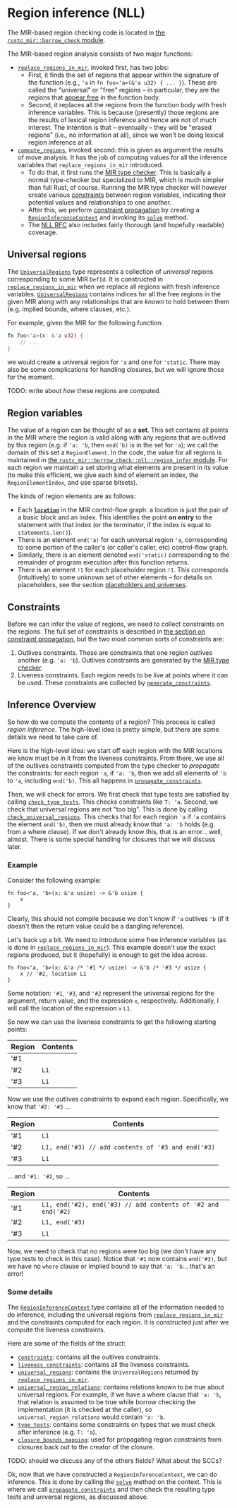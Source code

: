 # Region inference (NLL)

The MIR-based region checking code is located in [the `rustc_mir::borrow_check`
module][nll].

[nll]: https://doc.rust-lang.org/nightly/nightly-rustc/rustc_mir/borrow_check/index.html

The MIR-based region analysis consists of two major functions:

- [`replace_regions_in_mir`], invoked first, has two jobs:
  - First, it finds the set of regions that appear within the
    signature of the function (e.g., `'a` in `fn foo<'a>(&'a u32) {
    ... }`). These are called the "universal" or "free" regions – in
    particular, they are the regions that [appear free][fvb] in the
    function body.
  - Second, it replaces all the regions from the function body with
    fresh inference variables. This is because (presently) those
    regions are the results of lexical region inference and hence are
    not of much interest. The intention is that – eventually – they
    will be "erased regions" (i.e., no information at all), since we
    won't be doing lexical region inference at all.
- [`compute_regions`], invoked second: this is given as argument the
  results of move analysis. It has the job of computing values for all
  the inference variables that `replace_regions_in_mir` introduced.
  - To do that, it first runs the [MIR type checker]. This is
    basically a normal type-checker but specialized to MIR, which is
    much simpler than full Rust, of course. Running the MIR type
    checker will however create various [constraints][cp] between region
    variables, indicating their potential values and relationships to
    one another.
  - After this, we perform [constraint propagation][cp] by creating a
    [`RegionInferenceContext`] and invoking its [`solve`]
    method.
  - The [NLL RFC] also includes fairly thorough (and hopefully readable)
    coverage.

[cp]: ./region_inference/constraint_propagation.md
[fvb]: ../appendix/background.md#free-vs-bound
[`replace_regions_in_mir`]: https://doc.rust-lang.org/nightly/nightly-rustc/rustc_mir/borrow_check/nll/fn.replace_regions_in_mir.html
[`compute_regions`]: https://doc.rust-lang.org/nightly/nightly-rustc/rustc_mir/borrow_check/nll/fn.compute_regions.html
[`RegionInferenceContext`]: https://doc.rust-lang.org/nightly/nightly-rustc/rustc_mir/borrow_check/region_infer/struct.RegionInferenceContext.html
[`solve`]: https://doc.rust-lang.org/nightly/nightly-rustc/rustc_mir/borrow_check/region_infer/struct.RegionInferenceContext.html#method.solve
[NLL RFC]: https://rust-lang.github.io/rfcs/2094-nll.html
[MIR type checker]: ./type_check.md

## Universal regions

The [`UniversalRegions`] type represents a collection of _universal_ regions
corresponding to some MIR `DefId`. It is constructed in
[`replace_regions_in_mir`] when we replace all regions with fresh inference
variables. [`UniversalRegions`] contains indices for all the free regions in
the given MIR along with any relationships that are _known_ to hold between
them (e.g. implied bounds, where clauses, etc.).

For example, given the MIR for the following function:

```rust
fn foo<'a>(x: &'a u32) {
    // ...
}
```

we would create a universal region for `'a` and one for `'static`. There may
also be some complications for handling closures, but we will ignore those for
the moment.

TODO: write about _how_ these regions are computed.

[`UniversalRegions`]: https://doc.rust-lang.org/nightly/nightly-rustc/rustc_mir/borrow_check/universal_regions/struct.UniversalRegions.html

<a name="region-variables"></a>

## Region variables

The value of a region can be thought of as a **set**. This set contains all
points in the MIR where the region is valid along with any regions that are
outlived by this region (e.g. if `'a: 'b`, then `end('b)` is in the set for
`'a`); we call the domain of this set a `RegionElement`. In the code, the value
for all regions is maintained in [the
`rustc_mir::borrow_check::nll::region_infer` module][ri]. For each region we
maintain a set storing what elements are present in its value (to make this
efficient, we give each kind of element an index, the `RegionElementIndex`, and
use sparse bitsets).

[ri]: https://github.com/rust-lang/rust/tree/master/src/librustc_mir/borrow_check/region_infer/

The kinds of region elements are as follows:

- Each **[`location`]** in the MIR control-flow graph: a location is just
  the pair of a basic block and an index. This identifies the point
  **on entry** to the statement with that index (or the terminator, if
  the index is equal to `statements.len()`).
- There is an element `end('a)` for each universal region `'a`,
  corresponding to some portion of the caller's (or caller's caller,
  etc) control-flow graph.
- Similarly, there is an element denoted `end('static)` corresponding
  to the remainder of program execution after this function returns.
- There is an element `!1` for each placeholder region `!1`. This
  corresponds (intuitively) to some unknown set of other elements –
  for details on placeholders, see the section
  [placeholders and universes](region_inference/placeholders_and_universes.md).

## Constraints

Before we can infer the value of regions, we need to collect
constraints on the regions. The full set of constraints is described
in [the section on constraint propagation][cp], but the two most
common sorts of constraints are:

1. Outlives constraints. These are constraints that one region outlives another
   (e.g. `'a: 'b`). Outlives constraints are generated by the [MIR type
   checker].
2. Liveness constraints. Each region needs to be live at points where it can be
   used. These constraints are collected by [`generate_constraints`].

[`generate_constraints`]: https://doc.rust-lang.org/nightly/nightly-rustc/rustc_mir/borrow_check/constraint_generation/fn.generate_constraints.html

## Inference Overview

So how do we compute the contents of a region? This process is called _region
inference_. The high-level idea is pretty simple, but there are some details we
need to take care of.

Here is the high-level idea: we start off each region with the MIR locations we
know must be in it from the liveness constraints. From there, we use all of the
outlives constraints computed from the type checker to _propagate_ the
constraints: for each region `'a`, if `'a: 'b`, then we add all elements of
`'b` to `'a`, including `end('b)`. This all happens in
[`propagate_constraints`].

Then, we will check for errors. We first check that type tests are satisfied by
calling [`check_type_tests`]. This checks constraints like `T: 'a`. Second, we
check that universal regions are not "too big". This is done by calling
[`check_universal_regions`]. This checks that for each region `'a` if `'a`
contains the element `end('b)`, then we must already know that `'a: 'b` holds
(e.g. from a where clause). If we don't already know this, that is an error...
well, almost. There is some special handling for closures that we will discuss
later.

### Example

Consider the following example:

```rust,ignore
fn foo<'a, 'b>(x: &'a usize) -> &'b usize {
    x
}
```

Clearly, this should not compile because we don't know if `'a` outlives `'b`
(if it doesn't then the return value could be a dangling reference).

Let's back up a bit. We need to introduce some free inference variables (as is
done in [`replace_regions_in_mir`]). This example doesn't use the exact regions
produced, but it (hopefully) is enough to get the idea across.

```rust,ignore
fn foo<'a, 'b>(x: &'a /* '#1 */ usize) -> &'b /* '#3 */ usize {
    x // '#2, location L1
}
```

Some notation: `'#1`, `'#3`, and `'#2` represent the universal regions for the
argument, return value, and the expression `x`, respectively. Additionally, I
will call the location of the expression `x` `L1`.

So now we can use the liveness constraints to get the following starting points:

Region  | Contents
--------|----------
'#1     |
'#2     | `L1`
'#3     | `L1`

Now we use the outlives constraints to expand each region. Specifically, we
know that `'#2: '#3` ...

Region  | Contents
--------|----------
'#1     | `L1`
'#2     | `L1, end('#3) // add contents of '#3 and end('#3)`
'#3     | `L1`

... and `'#1: '#2`, so ...

Region  | Contents
--------|----------
'#1     | `L1, end('#2), end('#3) // add contents of '#2 and end('#2)`
'#2     | `L1, end('#3)`
'#3     | `L1`

Now, we need to check that no regions were too big (we don't have any type
tests to check in this case). Notice that `'#1` now contains `end('#3)`, but
we have no `where` clause or implied bound to say that `'a: 'b`... that's an
error!

### Some details

The [`RegionInferenceContext`] type contains all of the information needed to
do inference, including the universal regions from [`replace_regions_in_mir`] and
the constraints computed for each region. It is constructed just after we
compute the liveness constraints.

Here are some of the fields of the struct:

- [`constraints`]: contains all the outlives constraints.
- [`liveness_constraints`]: contains all the liveness constraints.
- [`universal_regions`]: contains the `UniversalRegions` returned by
  [`replace_regions_in_mir`].
- [`universal_region_relations`]: contains relations known to be true about
  universal regions. For example, if we have a where clause that `'a: 'b`, that
  relation is assumed to be true while borrow checking the implementation (it
  is checked at the caller), so `universal_region_relations` would contain `'a:
  'b`.
- [`type_tests`]: contains some constraints on types that we must check after
  inference (e.g. `T: 'a`).
- [`closure_bounds_mapping`]: used for propagating region constraints from
  closures back out to the creator of the closure.

[`constraints`]: https://doc.rust-lang.org/nightly/nightly-rustc/rustc_mir/borrow_check/region_infer/struct.RegionInferenceContext.html#structfield.constraints
[`liveness_constraints`]: https://doc.rust-lang.org/nightly/nightly-rustc/rustc_mir/borrow_check/region_infer/struct.RegionInferenceContext.html#structfield.liveness_constraints
[`location`]: https://doc.rust-lang.org/nightly/nightly-rustc/rustc_middle/mir/struct.Location.html
[`universal_regions`]: https://doc.rust-lang.org/nightly/nightly-rustc/rustc_mir/borrow_check/region_infer/struct.RegionInferenceContext.html#structfield.universal_regions
[`universal_region_relations`]: https://doc.rust-lang.org/nightly/nightly-rustc/rustc_mir/borrow_check/region_infer/struct.RegionInferenceContext.html#structfield.universal_region_relations
[`type_tests`]: https://doc.rust-lang.org/nightly/nightly-rustc/rustc_mir/borrow_check/region_infer/struct.RegionInferenceContext.html#structfield.type_tests
[`closure_bounds_mapping`]: https://doc.rust-lang.org/nightly/nightly-rustc/rustc_mir/borrow_check/region_infer/struct.RegionInferenceContext.html#structfield.closure_bounds_mapping

TODO: should we discuss any of the others fields? What about the SCCs?

Ok, now that we have constructed a `RegionInferenceContext`, we can do
inference. This is done by calling the [`solve`] method on the context. This
is where we call [`propagate_constraints`] and then check the resulting type
tests and universal regions, as discussed above.

[`propagate_constraints`]: https://doc.rust-lang.org/nightly/nightly-rustc/rustc_mir/borrow_check/region_infer/struct.RegionInferenceContext.html#method.propagate_constraints
[`check_type_tests`]: https://doc.rust-lang.org/nightly/nightly-rustc/rustc_mir/borrow_check/region_infer/struct.RegionInferenceContext.html#method.check_type_tests
[`check_universal_regions`]: https://doc.rust-lang.org/nightly/nightly-rustc/rustc_mir/borrow_check/region_infer/struct.RegionInferenceContext.html#method.check_universal_regions
